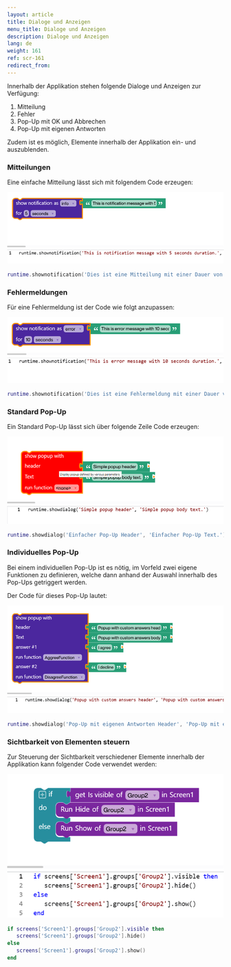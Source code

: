 ```yaml
---
layout: article
title: Dialoge und Anzeigen
menu_title: Dialoge und Anzeigen
description: Dialoge und Anzeigen
lang: de
weight: 161
ref: scr-161
redirect_from:
---
```


Innerhalb der Applikation stehen folgende Dialoge und Anzeigen zur Verfügung:

1. Mitteilung 
2. Fehler
3. Pop-Up mit OK und Abbrechen
4. Pop-Up mit eigenen Antworten

Zudem ist es möglich, Elemente innerhalb der Applikation ein- und auszublenden.

### Mitteilungen

Eine einfache Mitteilung lässt sich mit folgendem Code erzeugen:

![Message](/assets/images/scripting/Scripting_Beispiele/dialogs/en-script-message.png)

```lua
runtime.shownotification('Dies ist eine Mitteilung mit einer Dauer von 5 Sekunden.', notifieroptions.formessages(5000))
```

### Fehlermeldungen

Für eine Fehlermeldung ist der Code wie folgt anzupassen:

![Error_message](/assets/images/scripting/Scripting_Beispiele/dialogs/en-script-error-message.png)

```lua
runtime.shownotification('Dies ist eine Fehlermeldung mit einer Dauer von 10 Sekunden.', notifieroptions.forerrormessages(10000))
```

### Standard Pop-Up

Ein Standard Pop-Up lässt sich über folgende Zeile Code erzeugen:

![Pop_up](/assets/images/scripting/Scripting_Beispiele/dialogs/en-script-pop-up.png)

```lua
runtime.showdialog('Einfacher Pop-Up Header', 'Einfacher Pop-Up Text.')
```

### Individuelles Pop-Up

Bei einem individuellen Pop-Up ist es nötig, im Vorfeld zwei eigene Funktionen zu definieren, welche dann anhand der Auswahl innerhalb des Pop-Ups getriggert werden.

Der Code für dieses Pop-Up lautet:

![Custom_pop_up](/assets/images/scripting/Scripting_Beispiele/dialogs/en-script-custom-pop-up.png)

```lua
runtime.showdialog('Pop-Up mit eigenen Antworten Header', 'Pop-Up mit eigenen Antworten Text. Sie können eigene Funktionen an die untenstehenden Buttons anhängen und deren Text ändern.', 'Ich stimme zu', 'Ich lehne ab', AgreeFunction, DisagreeFunction)
```

### Sichtbarkeit von Elementen steuern

Zur Steuerung der Sichtbarkeit verschiedener Elemente innerhalb der Applikation kann folgender Code verwendet werden:

![Visible](/assets/images/scripting/Scripting_Beispiele/dialogs/en-script-visible.png)

```lua
if screens['Screen1'].groups['Group2'].visible then
   screens['Screen1'].groups['Group2'].hide()
else
   screens['Screen1'].groups['Group2'].show()
end
```